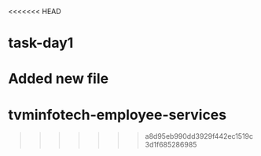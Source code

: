 <<<<<<< HEAD
# task-day1

Added new file
=======
# tvminfotech-employee-services
>>>>>>> a8d95eb990dd3929f442ec1519c3d1f685286985
